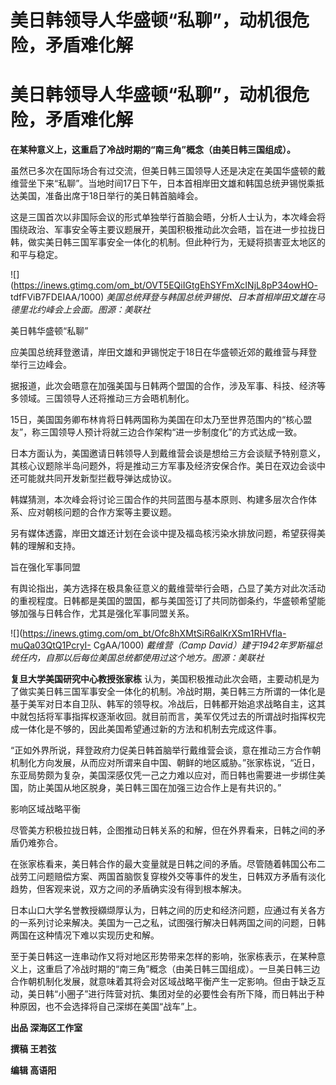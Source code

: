 # 美日韩领导人华盛顿“私聊”，动机很危险，矛盾难化解

# 美日韩领导人华盛顿“私聊”，动机很危险，矛盾难化解

**在某种意义上，这重启了冷战时期的“南三角”概念（由美日韩三国组成）。**

虽然已多次在国际场合有过交流，但美日韩三国领导人还是决定在美国华盛顿的戴维营坐下来“私聊”。当地时间17日下午，日本首相岸田文雄和韩国总统尹锡悦乘抵达美国，准备出席于18日举行的美日韩首脑峰会。

这是三国首次以非国际会议的形式单独举行首脑会晤，分析人士认为，本次峰会将围绕政治、军事安全等主要议题展开，美国积极推动此次会晤，旨在进一步拉拢日韩，做实美日韩三国军事安全一体化的机制。但此种行为，无疑将损害亚太地区的和平与稳定。

![](https://inews.gtimg.com/om_bt/OVT5EQiIGtgEhSYFmXcINjL8pP34owHO-
tdfFViB7FDEIAA/1000) _美国总统拜登与韩国总统尹锡悦、日本首相岸田文雄在马德里北约峰会上会面。图源：美联社_

美日韩华盛顿“私聊”

应美国总统拜登邀请，岸田文雄和尹锡悦定于18日在华盛顿近郊的戴维营与拜登举行三边峰会。

据报道，此次会晤意在加强美国与日韩两个盟国的合作，涉及军事、科技、经济等多领域。三国领导人还将推动三方会晤机制化。

15日，美国国务卿布林肯将日韩两国称为美国在印太乃至世界范围内的“核心盟友”，称三国领导人预计将就三边合作架构“进一步制度化”的方式达成一致。

日本方面认为，美国邀请日韩领导人到戴维营会谈是想给三方会谈赋予特别意义，其核心议题除半岛问题外，将是推动三方军事及经济安保合作。美日在双边会谈中还可能就共同开发新型拦截导弹达成协议。

韩媒猜测，本次峰会将讨论三国合作的共同蓝图与基本原则、构建多层次合作体系、应对朝核问题的合作方案等主要议题。

另有媒体透露，岸田文雄还计划在会谈中提及福岛核污染水排放问题，希望获得美韩的理解和支持。

旨在强化军事同盟

有舆论指出，美方选择在极具象征意义的戴维营举行会晤，凸显了美方对此次活动的重视程度。日韩都是美国的盟国，都与美国签订了共同防御条约，华盛顿希望能够加强与日韩合作，尤其是强化军事同盟关系。

![](https://inews.gtimg.com/om_bt/Ofc8hXMtSiR6alKrXSm1RHVfla-muQa03QtQ1PcryI-
CgAA/1000) _戴维营（Camp David）建于1942年罗斯福总统任内，自那以后每位美国总统都使用过这个地方。图源：美联社_

**复旦大学美国研究中心教授张家栋**
认为，美国积极推动此次会晤，主要动机是为了做实美日韩三国军事安全一体化的机制。冷战时期，美日韩三方所谓的一体化是基于美军对日本自卫队、韩军的领导权。冷战后，日韩都开始追求战略自主，这其中就包括将军事指挥权逐渐收回。就目前而言，美军仅凭过去的所谓战时指挥权完成一体化是不够的，因此美国希望通过新的方法和机制去完成这件事。

“正如外界所说，拜登政府力促美日韩首脑举行戴维营会谈，意在推动三方合作朝机制化方向发展，从而应对所谓来自中国、朝鲜的地区威胁。”张家栋说，“近日，东亚局势颇为复杂，美国深感仅凭一己之力难以应对，而日韩也需要进一步绑住美国，防止美国从地区脱身，美日韩三国在加强三边合作上是有共识的。”

影响区域战略平衡

尽管美方积极拉拢日韩，企图推动日韩关系的和解，但在外界看来，日韩之间的矛盾仍难弥合。

在张家栋看来，美日韩合作的最大变量就是日韩之间的矛盾。尽管随着韩国公布二战劳工问题赔偿方案、两国首脑恢复穿梭外交等事件的发生，日韩双方矛盾有淡化趋势，但客观来说，双方之间的矛盾确实没有得到根本解决。

日本山口大学名誉教授纐缬厚认为，日韩之间的历史和经济问题，应通过有关各方的一系列讨论来解决。美国为一己之私，试图强行解决日韩两国之间的问题，日韩两国在这种情况下难以实现历史和解。

至于美日韩这一连串动作又将对地区形势带来怎样的影响，张家栋表示，在某种意义上，这重启了冷战时期的“南三角”概念（由美日韩三国组成）。一旦美日韩三边合作朝机制化发展，就意味着其将会对区域战略平衡产生一定影响。但由于缺乏互动，美日韩“小圈子”进行阵营对抗、集团对垒的必要性会有所下降，而日韩出于种种原因，也不会选择将自己深绑在美国“战车”上。

**出品 深海区工作室**

**撰稿 王若弦**

**编辑 高语阳**


